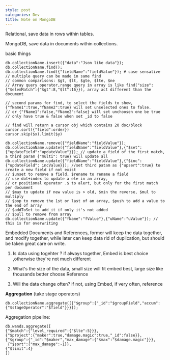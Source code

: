 ```yaml
---
style: post
categories: Dev
title: Note on MongoDB
---
```

Relational, save data in rows within tables.

MongoDB, save data in documents within collections.

basic things

	db.collectionName.insert({"data":"Json like data"});
	db.collectionName.find();
	db.collectionName.find({"fieldName":"fieldValue"}); # case sensative
	// multiple query can be made in same find
	// common comparisons: $gt, $lt, $gte, $lte, $ne
	// Array query operator,range query in array is like find("size":{"$elemMatch":{"$gt":8,"$lt":16}}), array act different than the document
	
	// second params for find, to select the fields to show, {"fName1":true,"fName2":true} will set unselected ones to false.
	// or {"fName1":false,"fName2":false} will set unchoosen one be true
	// only have true & false when set _id to false

	// find will return a cursor obj which contains 20 doc/block
	cursor.sort({"field":order})
	cursor.skip($x).limit($y)	

	db.collectionName.remove({"fieldName":"fieldValue"});
	db.collectionName.update({"fieldName":"fieldValue"},{"$set":{"updateField":"updateValue"}}); // update a field of the first match, a third param {"multi": true} will update all
	db.collectionName.update({"fieldName":"fieldValue"},{"$inc":{"updateField": incValue}}); //set third patam as {"upsert":true} to create a new field if not exist
	// $unset to remove a field, $rename to rename a field
	// use dot+index to update a ele in an array,
	// or positional operator .$ to alert, but only for the first match per document
	// $max to update if new value is > old, $min the reverse, $mul to multiply
	// $pop to remove the 1st or last of an array, $push to add a value to the end of array
	// $addToSet to add it if only it's not added
	// $pull to remove from array
	db.collectionName.update({"fName":"fValue"},{"uName":"uValue"}); // this is for overwriting

Embedded Documents and References, former will keep the data together, and modify together, while later can keep data rid of duplication, but should be taken great care on write.

1. Is data using togehter ? if always together, Embed is best choice ,otherwise they're not much different 

2. What's the size of the data, small size will fit embed best, large size like thousands better choose Reference

3. Will the data change often? if not, using Embed, if very often, reference

**Aggregation** (take stage operators)

	db.collectionName.aggregate([{"$group":{"_id":"$groupField","accum":{"$stageOperator":"$field"}}}]);

Aggregation pipeline:
	
	db.wands.aggregate([
  	{"$match":{"level_required":{"$lte":5}}},
  	{"$project":{"maker":true,"damage.magic":true,"_id":false}},
  	{"$group":{"_id":"$maker","max_damage":{"$max":"$damage.magic"}}},
 	 {"$sort":{"max_damage":-1}},
  	{"$limit":4}
	])
